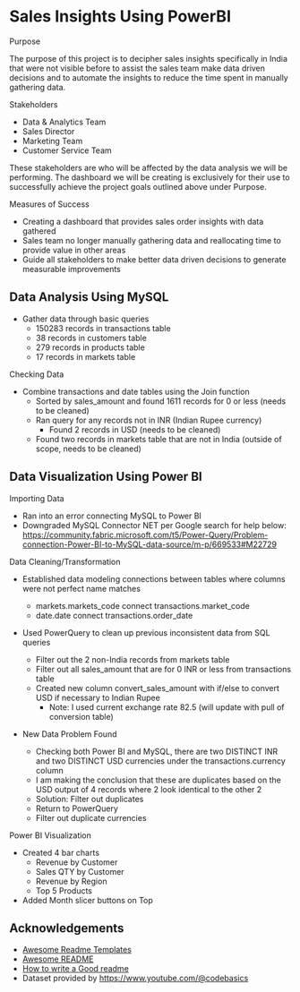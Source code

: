 
# Sales Insights Using PowerBI

Purpose

The purpose of this project is to decipher sales insights specifically in India that were not visible before to assist the sales team make data driven decisions and to automate the insights to reduce the time spent in manually gathering data.


Stakeholders

- Data & Analytics Team
- Sales Director
- Marketing Team
- Customer Service Team

These stakeholders are who will be affected by the data analysis we will be performing. The dashboard we will be creating is exclusively for their use to successfully achieve the project goals outlined above under Purpose.


Measures of Success

- Creating a dashboard that provides sales order insights with data gathered
- Sales team no longer manually gathering data and reallocating time to provide value in other areas
- Guide all stakeholders to make better data driven decisions to generate measurable improvements
## Data Analysis Using MySQL

- Gather data through basic queries
    - 150283 records in transactions table
    - 38 records in customers table
    - 279 records in products table
    - 17 records in markets table

Checking Data

- Combine transactions and date tables using the Join function 
    - Sorted by sales_amount and found 1611 records for 0 or less (needs to be cleaned)
    - Ran query for any records not in INR (Indian Rupee currency)
        - Found 2 records in USD (needs to be cleaned)
    - Found two records in markets table that are not in India (outside of scope, needs to be cleaned)


## Data Visualization Using Power BI

Importing Data
- Ran into an error connecting MySQL to Power BI
- Downgraded MySQL Connector NET per Google search for help below:
https://community.fabric.microsoft.com/t5/Power-Query/Problem-connection-Power-BI-to-MySQL-data-source/m-p/669533#M22729

Data Cleaning/Transformation
- Established data modeling connections between tables where columns were not perfect name matches
    - markets.markets_code connect transactions.market_code
    - date.date connect transactions.order_date
- Used PowerQuery to clean up previous inconsistent data from SQL queries
    - Filter out the 2 non-India records from markets table
    - Filter out all sales_amount that are for 0 INR or less from transactions table
    - Created new column convert_sales_amount with if/else to convert USD if necessary to Indian Rupee
        - Note: I used current exchange rate 82.5 (will update with pull of conversion table)

- New Data Problem Found
    - Checking both Power BI and MySQL, there are two DISTINCT INR and two DISTINCT USD currencies under the transactions.currency column
    - I am making the conclusion that these are duplicates based on the USD output of 4 records where 2 look identical to the other 2
    - Solution: Filter out duplicates
    - Return to PowerQuery
    - Filter out duplicate currencies

Power BI Visualization
 - Created 4 bar charts
    - Revenue by Customer
    - Sales QTY by Customer
    - Revenue by Region
    - Top 5 Products
 - Added Month slicer buttons on Top


## Acknowledgements

 - [Awesome Readme Templates](https://awesomeopensource.com/project/elangosundar/awesome-README-templates)
 - [Awesome README](https://github.com/matiassingers/awesome-readme)
 - [How to write a Good readme](https://bulldogjob.com/news/449-how-to-write-a-good-readme-for-your-github-project)
 - Dataset provided by https://www.youtube.com/@codebasics
 
